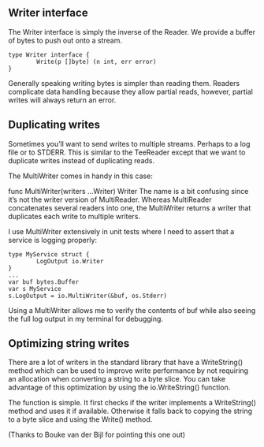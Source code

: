 ## Writer interface
The Writer interface is simply the inverse of the Reader. We provide a buffer of bytes to push out onto a stream.
```
type Writer interface {
        Write(p []byte) (n int, err error)
}
```
Generally speaking writing bytes is simpler than reading them. Readers complicate data handling because they allow partial reads, however, partial writes will always return an error.

## Duplicating writes
Sometimes you’ll want to send writes to multiple streams. Perhaps to a log file or to STDERR. This is similar to the TeeReader except that we want to duplicate writes instead of duplicating reads.

The MultiWriter comes in handy in this case:

func MultiWriter(writers ...Writer) Writer
The name is a bit confusing since it’s not the writer version of MultiReader. Whereas MultiReader concatenates several readers into one, the MultiWriter returns a writer that duplicates each write to multiple writers.

I use MultiWriter extensively in unit tests where I need to assert that a service is logging properly:
```
type MyService struct {
        LogOutput io.Writer
}
...
var buf bytes.Buffer
var s MyService
s.LogOutput = io.MultiWriter(&buf, os.Stderr)
```
Using a MultiWriter allows me to verify the contents of buf while also seeing the full log output in my terminal for debugging.

## Optimizing string writes
There are a lot of writers in the standard library that have a WriteString() method which can be used to improve write performance by not requiring an allocation when converting a string to a byte slice. You can take advantage of this optimization by using the io.WriteString() function.

The function is simple. It first checks if the writer implements a WriteString() method and uses it if available. Otherwise it falls back to copying the string to a byte slice and using the Write() method.

(Thanks to Bouke van der Bijl for pointing this one out)
